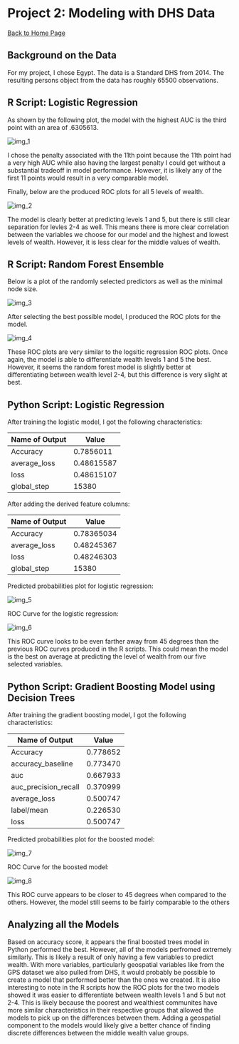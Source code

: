 # Project 2: Modeling with DHS Data

[Back to Home Page](https://jeremy-swack.github.io/applied-machine-learning/)

## Background on the Data

For my project, I chose Egypt. The data is a Standard DHS from 2014. The resulting persons object from the data has roughly 65500 observations.

## R Script: Logistic Regression

As shown by the following plot, the model with the highest AUC is the third point with an area of .6305613.

![img_1](lr_plot.png)

I chose the penalty associated with the 11th point because the 11th point had a very high AUC while also having the largest penalty I could get without a substantial tradeoff in model performance. However, it is likely any of the first 11 points would result in a very comparable model.

Finally, below are the produced ROC plots for all 5 levels of wealth.

![img_2](lr_auc.png)

The model is clearly better at predicting levels 1 and 5, but there is still clear separation for levles 2-4 as well. This means there is more clear correlation between the variables we choose for our model and the highest and lowest levels of wealth. However, it is less clear for the middle values of wealth.

## R Script: Random Forest Ensemble

Below is a plot of the randomly selected predictors as well as the minimal node size.

![img_3](rf_res.png)

After selecting the best possible model, I produced the ROC plots for the model.

![img_4](rf_auc.png)

These ROC plots are very similar to the logsitic regression ROC plots. Once again, the model is able to differentiate wealth levels 1 and 5 the best. However, it seems the random forest model is slightly better at differentiating between wealth level 2-4, but this difference is very slight at best.

## Python Script: Logistic Regression

After training the logistic model, I got the following characteristics:

| Name of Output | Value |
| --- | ----------- |
| Accuracy | 0.7856011 |
| average_loss | 0.48615587 |
| loss | 0.48615107 |
| global_step | 15380 |

After adding the derived feature columns:

| Name of Output | Value |
| --- | ----------- |
| Accuracy | 0.78365034 |
| average_loss | 0.48245367 |
| loss | 0.48246303 |
| global_step | 15380 |

Predicted probabilities plot for logistic regression:

![img_5](log_prob.png)

ROC Curve for the logistic regression:

![img_6](log_roc.png)

This ROC curve looks to be even farther away from 45 degrees than the previous ROC curves produced in the R scripts. This could mean the model is the best on average at predicting the level of wealth from our five selected variables.

## Python Script: Gradient Boosting Model using Decision Trees

After training the gradient boosting model, I got the following characteristics:

| Name of Output | Value |
| --- | ----------- |
| Accuracy | 0.778652 |
| accuracy_baseline  | 0.773470 |
| auc | 0.667933 |
| auc_precision_recall  | 0.370999 |
| average_loss  | 0.500747 |
| label/mean | 0.226530 |
| loss | 0.500747 |

Predicted probabilities plot for the boosted model:

![img_7](boosted_prob.png)

ROC Curve for the boosted model:

![img_8](boosted_roc.png)

This ROC curve appears to be closer to 45 degrees when compared to the others. However, the model still seems to be fairly comparable to the others

## Analyzing all the Models

Based on accuracy score, it appears the final boosted trees model in Python performed the best. However, all of the models perfromed extremely similarly. This is likely a result of only having a few variables to predict wealth. With more variables, particularly geospatial variables like from the GPS dataset we also pulled from DHS, it would probably be possible to create a model that performed better than the ones we created. It is also interesting to note in the R scripts how the ROC plots for the two models showed it was easier to differentiate between wealth levels 1 and 5 but not 2-4. This is likely because the poorest and wealthiest communites have more similar characteristics in their respective groups that allowed the models to pick up on the differences between them. Adding a geospatial component to the models would likely give a better chance of finding discrete differences between the middle wealth value groups.
